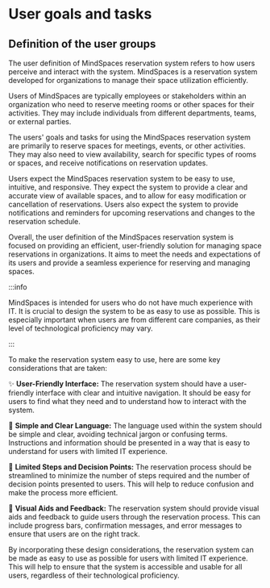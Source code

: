 # User goals and tasks

## Definition of the user groups 

The user definition of MindSpaces reservation system refers to how users perceive and interact with the system. MindSpaces is a reservation system developed for organizations to manage their space utilization efficiently.

Users of MindSpaces are typically employees or stakeholders within an organization who need to reserve meeting rooms or other spaces for their activities. They may include individuals from different departments, teams, or external parties.

The users' goals and tasks for using the MindSpaces reservation system are primarily to reserve spaces for meetings, events, or other activities. They may also need to view availability, search for specific types of rooms or spaces, and receive notifications on reservation updates.

Users expect the MindSpaces reservation system to be easy to use, intuitive, and responsive. They expect the system to provide a clear and accurate view of available spaces, and to allow for easy modification or cancellation of reservations. Users also expect the system to provide notifications and reminders for upcoming reservations and changes to the reservation schedule.

Overall, the user definition of the MindSpaces reservation system is focused on providing an efficient, user-friendly solution for managing space reservations in organizations. It aims to meet the needs and expectations of its users and provide a seamless experience for reserving and managing spaces.

:::info

MindSpaces is intended for users who do not have much experience with IT. It is crucial to design the system to be as easy to use as possible. This is especially important when users are from different care companies, as their level of technological proficiency may vary.

:::


To make the reservation system easy to use, here are some key considerations that are taken:

✨ **User-Friendly Interface:** The reservation system should have a user-friendly interface with clear and intuitive navigation. It should be easy for users to find what they need and to understand how to interact with the system.

🌱 **Simple and Clear Language:** The language used within the system should be simple and clear, avoiding technical jargon or confusing terms. Instructions and information should be presented in a way that is easy to understand for users with limited IT experience.

🎯 **Limited Steps and Decision Points:** The reservation process should be streamlined to minimize the number of steps required and the number of decision points presented to users. This will help to reduce confusion and make the process more efficient.

💬 **Visual Aids and Feedback:** The reservation system should provide visual aids and feedback to guide users through the reservation process. This can include progress bars, confirmation messages, and error messages to ensure that users are on the right track.

By incorporating these design considerations, the reservation system can be made as easy to use as possible for users with limited IT experience. This will help to ensure that the system is accessible and usable for all users, regardless of their technological proficiency.

